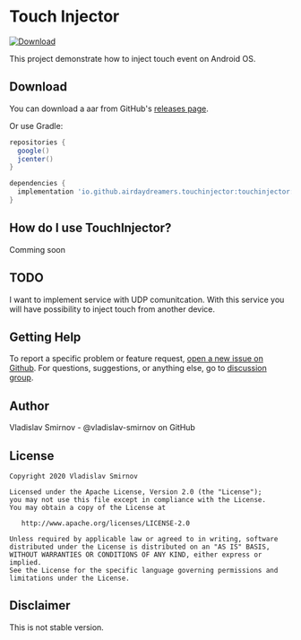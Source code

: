 Touch Injector
=====
[ ![Download](https://api.bintray.com/packages/vsmirnov/airdaydreamers/io.github.airdaydreamers.touchinjector/images/download.svg?version=0.9.1) ](https://bintray.com/vsmirnov/airdaydreamers/io.github.airdaydreamers.touchinjector/0.9.1/link)

This project demonstrate how to inject touch event on Android OS.

Download
--------

You can download a aar from GitHub's [releases page][1].

Or use Gradle:

```gradle
repositories {
  google()
  jcenter()
}

dependencies {
  implementation 'io.github.airdaydreamers.touchinjector:touchinjector:0.9.1'
}
```

How do I use TouchInjector?
-------------------

Comming soon


TODO
-------------------
I want to implement service with UDP comunitcation. With this service you will have possibility to inject touch from another device. 


Getting Help
------------
To report a specific problem or feature request, [open a new issue on Github][2]. For questions, suggestions, or
anything else, go to [discussion group][3].

Author
------
Vladislav Smirnov - @vladislav-smirnov on GitHub

License
--------

    Copyright 2020 Vladislav Smirnov

    Licensed under the Apache License, Version 2.0 (the "License");
    you may not use this file except in compliance with the License.
    You may obtain a copy of the License at

       http://www.apache.org/licenses/LICENSE-2.0

    Unless required by applicable law or agreed to in writing, software
    distributed under the License is distributed on an "AS IS" BASIS,
    WITHOUT WARRANTIES OR CONDITIONS OF ANY KIND, either express or implied.
    See the License for the specific language governing permissions and
    limitations under the License.


Disclaimer
---------
This is not stable version.

[1]: https://github.com/vladislav-smirnov/touchinjector
[2]: https://github.com/vladislav-smirnov/touchinjector/issues/new/choose
[3]: https://github.com/vladislav-smirnov/touchinjector/discussions
